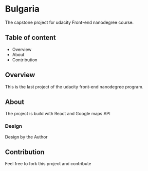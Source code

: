 # Bulgaria
The capstone project for udacity Front-end nanodegree course.

## Table of content
- Overview
- About
- Contribution

## Overview
This is the last project of the udacity front-end nanodegree program. 

## About
The project is build with React and Google maps API

### Design
Design by the Author

## Contribution
Feel free to fork this project and contribute

